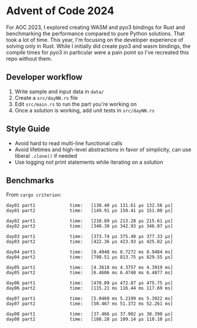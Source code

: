 # Advent of Code 2024

For AOC 2023, I explored creating WASM and pyo3 bindings for Rust and benchmarking the performance compared to pure Python solutions. That took a lot of time. This year, I'm focusing on the developer experience of solving only in Rust. While I initially did create pyo3 and wasm bindings, the compile times for pyo3 in particular were a pain point so I've recreated this repo without them.

## Developer workflow

1. Write sample and input data in `data/`
2. Create a `src/dayNN.rs` file
3. Edit `src/main.rs` to run the part you're working on
4. Once a solution is working, add unit tests in `src/dayNN.rs`

## Style Guide

 - Avoid hard to read multi-line functional calls
 - Avoid lifetimes and high-level abstractions in favor of simplicity, can use liberal `.clone()` if needed
 - Use logging not print statements while iterating on a solution

## Benchmarks

From `cargo criterion`:

```
day01 part1             time:   [130.40 µs 131.61 µs 132.56 µs]                        
day01 part2             time:   [149.91 µs 150.41 µs 151.00 µs]                        

day02 part1             time:   [210.89 µs 213.28 µs 215.61 µs]                        
day02 part2             time:   [340.30 µs 342.93 µs 346.07 µs]                        

day03 part1             time:   [373.74 µs 375.40 µs 377.33 µs]                        
day03 part2             time:   [422.36 µs 423.93 µs 425.82 µs]                        

day04 part1             time:   [8.4948 ms 8.7272 ms 8.9484 ms]                        
day04 part2             time:   [798.51 µs 813.75 µs 829.55 µs]                        

day05 part1             time:   [4.3618 ms 4.3757 ms 4.3919 ms]                         
day05 part2             time:   [6.4606 ms 6.4740 ms 6.4877 ms]                        

day06 part1             time:   [470.09 µs 472.87 µs 475.75 µs]                        
day06 part2             time:   [115.21 ms 116.44 ms 117.69 ms]                        

day07 part1             time:   [5.0460 ms 5.2199 ms 5.3922 ms]                         
day07 part2             time:   [50.467 ms 51.372 ms 52.261 ms]  

day08 part1             time:   [37.466 µs 37.902 µs 38.390 µs]
day08 part2             time:   [108.28 µs 109.14 µs 110.10 µs]
```